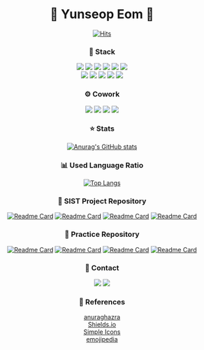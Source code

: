 <div align="center">


# 🕺 Yunseop Eom 🕺
[![Hits](https://hits.seeyoufarm.com/api/count/incr/badge.svg?url=https%3A%2F%2Fgithub.com%2Fkimdeagle&count_bg=%2379C83D&title_bg=%23444444&icon=opsgenie.svg&icon_color=%23E7E7E7&title=hits&edge_flat=false)](https://github.com/lh0156)


### 🔨 Stack
<img src="https://img.shields.io/badge/Java-007396?style=flat-square&logo=Java&logoColor=white">
<img src="https://img.shields.io/badge/Oracle-F80000?style=flat-square&logo=Oracle&logoColor=white">
<img src="https://img.shields.io/badge/MySQL-4479A1?style=flat-square&logo=MySQL&logoColor=white">
<img src="https://img.shields.io/badge/HTML5-E34F26?style=flat-square&logo=HTML5&logoColor=white">
<img src="https://img.shields.io/badge/CSS3-1572B6?style=flat-square&logo=CSS3&logoColor=white">
<img src="https://img.shields.io/badge/JavaScript-F7DF1E?style=flat-square&logo=JavaScript&logoColor=black">
<br>
<img src="https://img.shields.io/badge/Bootstrap-7952B3?style=flat-square&logo=Bootstrap&logoColor=white">
<img src="https://img.shields.io/badge/jQuery-0769AD?style=flat-square&logo=jQuery&logoColor=white">
<img src="https://img.shields.io/badge/Vue.js-4FC08D?style=flat-square&logo=Vue.js&logoColor=white">
<img src="https://img.shields.io/badge/Spring-6DB33F?style=flat-square&logo=Spring&logoColor=white">
<img src="https://img.shields.io/badge/Spring Boot-6DB33F?style=flat-square&logo=SpringBoot&logoColor=white">


### ⚙️ Cowork
<img src="https://img.shields.io/badge/GitHub-181717?style=flat-square&logo=GitHub&logoColor=white">
<img src="https://img.shields.io/badge/Notion-000000?style=flat-square&logo=Notion&logoColor=white">
<img src="https://img.shields.io/badge/Slack-4A154B?style=flat-square&logo=Slack&logoColor=white">
<img src="https://img.shields.io/badge/Teams-6264A7?style=flat-square&logo=MicrosoftTeams&logoColor=white">


### ⭐ Stats
[![Anurag's GitHub stats](https://github-readme-stats.vercel.app/api?username=kimdeagle&show_icons=true&theme=react&hide=stars)](https://github.com/kimdeagle)


### 📊 Used Language Ratio
[![Top Langs](https://github-readme-stats.vercel.app/api/top-langs/?username=kimdeagle&theme=react&exclude_repo=class-source,kimdeagle)](https://github.com/lh0156)


### 📍 SIST Project Repository
[![Readme Card](https://github-readme-stats.vercel.app/api/pin/?username=lh0156&repo=Project-Web-Team-deuggeunCareDiary&theme=react&cache_seconds=1800)](https://github.com/lh0156/Project-Web-Team-deuggeunCareDiary)
[![Readme Card](https://github-readme-stats.vercel.app/api/pin/?username=lh0156&repo=Project-Oracle-Team-Academy-ManageMent&theme=react&cache_seconds=1800)](https://github.com/lh0156/Project-Oracle-Team-Academy-ManageMent)
[![Readme Card](https://github-readme-stats.vercel.app/api/pin/?username=lh0156&repo=Project-Java-Toy-KeywordMatchingStock=react&cache_seconds=1800)](https://github.com/lh0156/Project-Java-Toy-KeywordMatchingStock)
[![Readme Card](https://github-readme-stats.vercel.app/api/pin/?username=lh0156&repo=Project-Java-Team-GlassesHouse=react&cache_seconds=1800)](https://github.com/lh0156/Project-Java-Team-GlassesHouse)


### 📌 Practice Repository
[![Readme Card](https://github-readme-stats.vercel.app/api/pin/?username=kimdeagle&repo=spring-boot-board-practice&theme=react&cache_seconds=1800)](https://github.com/kimdeagle/spring-boot-board-practice)
[![Readme Card](https://github-readme-stats.vercel.app/api/pin/?username=kimdeagle&repo=vue-basic-study&theme=react&cache_seconds=1800)](https://github.com/kimdeagle/vue-basic-study)
[![Readme Card](https://github-readme-stats.vercel.app/api/pin/?username=kimdeagle&repo=vue-board&theme=react&cache_seconds=1800)](https://github.com/kimdeagle/vue-board)
[![Readme Card](https://github-readme-stats.vercel.app/api/pin/?username=kimdeagle&repo=spring-board-practice&theme=react&cache_seconds=1800)](https://github.com/kimdeagle/spring-board-practice)


### 🔔 Contact
<a href="mailto:juhyeok.dev@gmail.com" target="_blank"><img src="https://img.shields.io/badge/Gmail-EA4335?style=flat-square&logo=Gmail&logoColor=white"></a>
<a href="http://kimdeagle.github.io/portfolio" target="_blank"><img src="https://img.shields.io/badge/Portfolio-181717?style=flat-square&logo=GitHub&logoColor=white"></a>



### 🔎 References   
[anuraghazra](https://github.com/anuraghazra/github-readme-stats)   
[Shields.io](https://shields.io/)   
[Simple Icons](https://simpleicons.org/)   
[emojipedia](https://emojipedia.org/)


</div>


<!--
**kimdeagle/kimdeagle** is a ✨ _special_ ✨ repository because its `README.md` (this file) appears on your GitHub profile.

Here are some ideas to get you started:

- 🔭 I’m currently working on ...
- 🌱 I’m currently learning ...
- 👯 I’m looking to collaborate on ...
- 🤔 I’m looking for help with ...
- 💬 Ask me about ...
- 📫 How to reach me: ...
- 😄 Pronouns: ...
- ⚡ Fun fact: ...
-->
